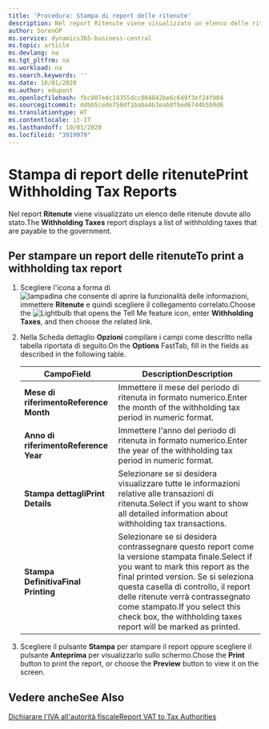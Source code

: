 ```yaml
---
title: 'Procedura: Stampa di report delle ritenute'
description: Nel report Ritenute viene visualizzato un elenco delle ritenute dovute allo stato.
author: SorenGP
ms.service: dynamics365-business-central
ms.topic: article
ms.devlang: na
ms.tgt_pltfrm: na
ms.workload: na
ms.search.keywords: ''
ms.date: 10/01/2020
ms.author: edupont
ms.openlocfilehash: fbc807e4c19355dcc004842be6c649f3ef24f904
ms.sourcegitcommit: ddbb5cede750df1baba4b3eab8fbed6744b5b9d6
ms.translationtype: HT
ms.contentlocale: it-IT
ms.lasthandoff: 10/01/2020
ms.locfileid: "3919979"
---
```

# <a name="print-withholding-tax-reports"></a><span data-ttu-id="16b9d-103">Stampa di report delle ritenute</span><span class="sxs-lookup"><span data-stu-id="16b9d-103">Print Withholding Tax Reports</span></span>
<span data-ttu-id="16b9d-104">Nel report **Ritenute** viene visualizzato un elenco delle ritenute dovute allo stato.</span><span class="sxs-lookup"><span data-stu-id="16b9d-104">The **Withholding Taxes** report displays a list of withholding taxes that are payable to the government.</span></span>  

## <a name="to-print-a-withholding-tax-report"></a><span data-ttu-id="16b9d-105">Per stampare un report delle ritenute</span><span class="sxs-lookup"><span data-stu-id="16b9d-105">To print a withholding tax report</span></span>  

1.  <span data-ttu-id="16b9d-106">Scegliere l'icona a forma di ![lampadina che consente di aprire la funzionalità delle informazioni](../../media/ui-search/search_small.png "Informazioni sull'operazione che si desidera eseguire"), immettere **Ritenute** e quindi scegliere il collegamento correlato.</span><span class="sxs-lookup"><span data-stu-id="16b9d-106">Choose the ![Lightbulb that opens the Tell Me feature](../../media/ui-search/search_small.png "Tell me what you want to do") icon, enter **Withholding Taxes**, and then choose the related link.</span></span>  
2.  <span data-ttu-id="16b9d-107">Nella Scheda dettaglio **Opzioni** compilare i campi come descritto nella tabella riportata di seguito.</span><span class="sxs-lookup"><span data-stu-id="16b9d-107">On the **Options** FastTab, fill in the fields as described in the following table.</span></span>  

    |<span data-ttu-id="16b9d-108">Campo</span><span class="sxs-lookup"><span data-stu-id="16b9d-108">Field</span></span>|<span data-ttu-id="16b9d-109">Description</span><span class="sxs-lookup"><span data-stu-id="16b9d-109">Description</span></span>|  
    |---------------------------------|---------------------------------------|  
    |<span data-ttu-id="16b9d-110">**Mese di riferimento**</span><span class="sxs-lookup"><span data-stu-id="16b9d-110">**Reference Month**</span></span>|<span data-ttu-id="16b9d-111">Immettere il mese del periodo di ritenuta in formato numerico.</span><span class="sxs-lookup"><span data-stu-id="16b9d-111">Enter the month of the withholding tax period in numeric format.</span></span>|  
    |<span data-ttu-id="16b9d-112">**Anno di riferimento**</span><span class="sxs-lookup"><span data-stu-id="16b9d-112">**Reference Year**</span></span>|<span data-ttu-id="16b9d-113">Immettere l'anno del periodo di ritenuta in formato numerico.</span><span class="sxs-lookup"><span data-stu-id="16b9d-113">Enter the year of the withholding tax period in numeric format.</span></span>|  
    |<span data-ttu-id="16b9d-114">**Stampa dettagli**</span><span class="sxs-lookup"><span data-stu-id="16b9d-114">**Print Details**</span></span>|<span data-ttu-id="16b9d-115">Selezionare se si desidera visualizzare tutte le informazioni relative alle transazioni di ritenuta.</span><span class="sxs-lookup"><span data-stu-id="16b9d-115">Select if you want to show all detailed information about withholding tax transactions.</span></span>|  
    |<span data-ttu-id="16b9d-116">**Stampa Definitiva**</span><span class="sxs-lookup"><span data-stu-id="16b9d-116">**Final Printing**</span></span>|<span data-ttu-id="16b9d-117">Selezionare se si desidera contrassegnare questo report come la versione stampata finale.</span><span class="sxs-lookup"><span data-stu-id="16b9d-117">Select if you want to mark this report as the final printed version.</span></span> <span data-ttu-id="16b9d-118">Se si seleziona questa casella di controllo, il report delle ritenute verrà contrassegnato come stampato.</span><span class="sxs-lookup"><span data-stu-id="16b9d-118">If you select this check box, the withholding taxes report will be marked as printed.</span></span>|  

3.  <span data-ttu-id="16b9d-119">Scegliere il pulsante **Stampa** per stampare il report oppure scegliere il pulsante **Anteprima** per visualizzarlo sullo schermo.</span><span class="sxs-lookup"><span data-stu-id="16b9d-119">Chose the **Print** button to print the report, or choose the **Preview** button to view it on the screen.</span></span>  

## <a name="see-also"></a><span data-ttu-id="16b9d-120">Vedere anche</span><span class="sxs-lookup"><span data-stu-id="16b9d-120">See Also</span></span>  
 [<span data-ttu-id="16b9d-121">Dichiarare l'IVA all'autorità fiscale</span><span class="sxs-lookup"><span data-stu-id="16b9d-121">Report VAT to Tax Authorities</span></span>](../../finance-how-report-vat.md)
